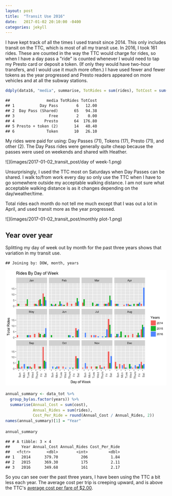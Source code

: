 ```yaml
---
layout: post
title:  "Transit Use 2016"
date:   2017-01-02 20:10:00 -0400
categories: jekyll
---
```


I have kept track of all the times I used transit since 2014. This only includes transit on the TTC, which is most of all my transit use. In 2016, I took 161 rides. These are counted in the way the TTC would charge for rides, so when I have a day pass a "ride" is counted whenever I would need to tap my Presto card or deposit a token. (If only they would have two-hour transfers, and I would use it much more often.) I have used fewer and fewer tokens as the year progressed and Presto readers appeared on more vehicles and at all the subway stations.


```r
ddply(data16, "media", summarise, TotRides = sum(rides), TotCost = sum(cost))
```

```
##                media TotRides TotCost
## 1           Day Pass        6   12.00
## 2  Day Pass (Shared)       65   94.38
## 3               Free        2    0.00
## 4             Presto       64  176.80
## 5 Presto + token (2)       14   40.40
## 6              Token       10   26.10
```
My rides were paid for using: Day Passes (71), Tokens (17), Presto (71), and other (2). The Day Pass rides were generally quite cheap because the passes were used on weekends and shared with Heather.

![](images/2017-01-02_transit_post/day of week-1.png)<!-- -->

Unsurprisingly, I used the TTC most on Saturdays when Day Passes can be shared. I walk to/from work every day so only use the TTC when I have to go somewhere outside my acceptable walking distance. I am not sure what acceptable walking distance is as it changes depending on the day/weather/time.

Total rides each month do not tell me much except that I was out a lot in April, and used transit more as the year progressed.

![](images/2017-01-02_transit_post/monthly plot-1.png)<!-- -->

## Year over year
Splitting my day of week out by month for the past three years shows that variation in my transit use.


```
## Joining by: DOW, month, years
```

![](images/2017-01-02_transit_post/year-over-year-1.png)<!-- -->


```r
annual_summary <- data_tot %>%
  group_by(as.factor(years)) %>%
  summarise(Annual_Cost = sum(cost), 
            Annual_Rides = sum(rides), 
            Cost_Per_Ride = round(Annual_Cost / Annual_Rides, 2))
names(annual_summary)[1] = "Year"

annual_summary
```

```
## # A tibble: 3 × 4
##     Year Annual_Cost Annual_Rides Cost_Per_Ride
##   <fctr>       <dbl>        <int>         <dbl>
## 1   2014      379.70          206          1.84
## 2   2015      369.30          175          2.11
## 3   2016      349.68          161          2.17
```

So you can see over the past three years, I have been using the TTC a bit less each year. The average cost per trip is creeping upward, and is above the TTC's [average cost per fare of $2.00](https://stevemunro.ca/2016/03/11/what-is-the-ttc-policy-on-fares/ "What Is The TTC Policy on Fares?").
